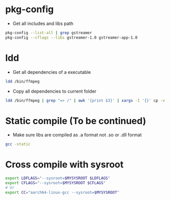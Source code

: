 pkg-config
=====
* Get all includes and libs path
```sh
pkg-config --list-all | grep gstreamer
pkg-config --cflags --libs gstreamer-1.0 gstreamer-app-1.0
```

ldd
====
* Get all dependencies of a executable
```sh
ldd /bin/ffmpeg
```
* Copy all dependencies to current folder
```sh
ldd /bin/ffmpeg | grep "=> /" | awk '{print $3}' | xargs -I '{}' cp -v '{}' .
```

Static compile (To be continued)
=====
* Make sure libs are compiled as .a format not .so or .dll format
```sh
gcc -static
```

Cross compile with sysroot
=====
```sh
export LDFLAGS="--sysroot=$MYSYSROOT $LDFLAGS"
export CFLAGS="--sysroot=$MYSYSROOT $CFLAGS"
# Or
export CC="aarch64-linux-gcc --sysroot=$MYSYSROOT"
```
